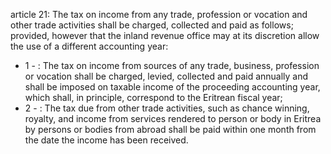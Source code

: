 article 21: 
The tax on income from any trade, profession or vocation and other trade activities shall be charged, collected and paid as follows; provided, however that the inland revenue office may at its discretion allow the use of a different accounting year:
<ul>
			<li>1 - : The tax on income from sources of any trade, business, profession or vocation shall be charged, levied, collected and paid annually and shall be imposed on taxable income of the proceeding accounting year, which shall, in principle, correspond to the Eritrean fiscal year;<ul>
			</ul></li>			<li>2 - : The tax due from other trade activities, such as chance winning, royalty, and income from services rendered to person or body in Eritrea by persons or bodies from abroad shall be paid within one month from the date the income has been received.<ul>
			</ul></li></ul>